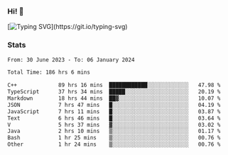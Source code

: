 ### Hi!  👋

[![Typing SVG](https://readme-typing-svg.herokuapp.com?font=Fira+Code&pause=1000&width=435&lines=Hello!+I'm+Texiwustion.)](https://git.io/typing-svg)

### Stats

<!--START_SECTION:waka-->

```txt
From: 30 June 2023 - To: 06 January 2024

Total Time: 186 hrs 6 mins

C++             89 hrs 16 mins  ████████████░░░░░░░░░░░░░   47.98 %
TypeScript      37 hrs 34 mins  █████░░░░░░░░░░░░░░░░░░░░   20.19 %
Markdown        18 hrs 44 mins  ██▓░░░░░░░░░░░░░░░░░░░░░░   10.07 %
JSON            7 hrs 47 mins   █░░░░░░░░░░░░░░░░░░░░░░░░   04.19 %
JavaScript      7 hrs 11 mins   █░░░░░░░░░░░░░░░░░░░░░░░░   03.87 %
Text            6 hrs 46 mins   █░░░░░░░░░░░░░░░░░░░░░░░░   03.64 %
V               5 hrs 37 mins   ▓░░░░░░░░░░░░░░░░░░░░░░░░   03.02 %
Java            2 hrs 10 mins   ▒░░░░░░░░░░░░░░░░░░░░░░░░   01.17 %
Bash            1 hr 25 mins    ▒░░░░░░░░░░░░░░░░░░░░░░░░   00.76 %
Other           1 hr 24 mins    ▒░░░░░░░░░░░░░░░░░░░░░░░░   00.76 %
```

<!--END_SECTION:waka-->
